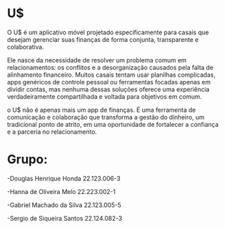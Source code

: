 # U$

O U$ é um aplicativo móvel projetado especificamente para casais que desejam gerenciar suas finanças de forma conjunta, transparente e colaborativa.

Ele nasce da necessidade de resolver um problema comum em relacionamentos: os conflitos e a desorganização causados pela falta de alinhamento financeiro. Muitos casais tentam usar planilhas complicadas, apps genéricos de controle pessoal ou ferramentas focadas apenas em dividir contas, mas nenhuma dessas soluções oferece uma experiência verdadeiramente compartilhada e voltada para objetivos em comum.

o U$ não é apenas mais um app de finanças. É uma ferramenta de comunicação e colaboração que transforma a gestão do dinheiro, um tradicional ponto de atrito, em uma oportunidade de fortalecer a confiança e a parceria no relacionamento.



# Grupo:
-Douglas Henrique Honda    22.123.006-3

-Hanna de Oliveira Melo    22.223.002-1

-Gabriel Machado da Silva  22.123.005-5

-Sergio de Siqueira Santos 22.124.082-3
